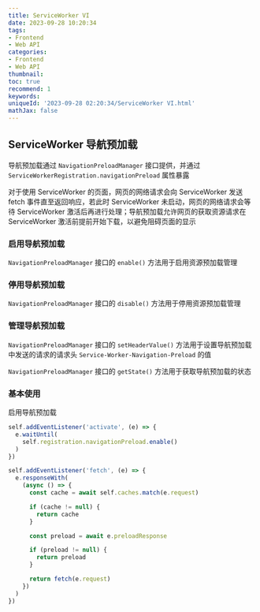 ```yaml
---
title: ServiceWorker VI
date: 2023-09-28 10:20:34
tags:
- Frontend
- Web API
categories:
- Frontend
- Web API
thumbnail: 
toc: true
recommend: 1
keywords: 
uniqueId: '2023-09-28 02:20:34/ServiceWorker VI.html'
mathJax: false
---
```


## ServiceWorker 导航预加载

导航预加载通过 `NavigationPreloadManager` 接口提供，并通过 `ServiceWorkerRegistration.navigationPreload` 属性暴露

对于使用 ServiceWorker 的页面，网页的网络请求会向 ServiceWorker 发送 fetch 事件直至返回响应，若此时 ServiceWorker 未启动，网页的网络请求会等待 ServiceWorker 激活后再进行处理；导航预加载允许网页的获取资源请求在 ServiceWorker 激活前提前开始下载，以避免阻碍页面的显示

### 启用导航预加载

`NavigationPreloadManager` 接口的 `enable()` 方法用于启用资源预加载管理

### 停用导航预加载

`NavigationPreloadManager` 接口的 `disable()` 方法用于停用资源预加载管理

### 管理导航预加载

`NavigationPreloadManager` 接口的 `setHeaderValue()` 方法用于设置导航预加载中发送的请求的请求头 `Service-Worker-Navigation-Preload` 的值

`NavigationPreloadManager` 接口的 `getState()` 方法用于获取导航预加载的状态

### 基本使用

启用导航预加载

```js
self.addEventListener('activate', (e) => {
  e.waitUntil(
    self.registration.navigationPreload.enable()
  )
})
```

```js
self.addEventListener('fetch', (e) => {
  e.responseWith(
    (async () => {
      const cache = await self.caches.match(e.request)

      if (cache != null) {
        return cache
      }

      const preload = await e.preloadResponse

      if (preload != null) {
        return preload
      }

      return fetch(e.request)
    })
  )
})
```
